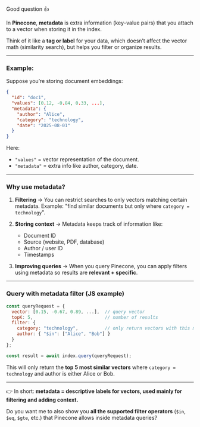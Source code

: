 Good question 👍

In **Pinecone**, **metadata** is extra information (key–value pairs) that you attach to a vector when storing it in the index.

Think of it like a **tag or label** for your data, which doesn’t affect the vector math (similarity search), but helps you filter or organize results.

---

### Example:

Suppose you’re storing document embeddings:

```json
{
  "id": "doc1",
  "values": [0.12, -0.84, 0.33, ...], 
  "metadata": {
    "author": "Alice",
    "category": "technology",
    "date": "2025-08-01"
  }
}
```

Here:

* `"values"` = vector representation of the document.
* `"metadata"` = extra info like author, category, date.

---

### Why use metadata?

1. **Filtering** → You can restrict searches to only vectors matching certain metadata.
   Example: "find similar documents but only where `category = technology`".

2. **Storing context** → Metadata keeps track of information like:

   * Document ID
   * Source (website, PDF, database)
   * Author / user ID
   * Timestamps

3. **Improving queries** → When you query Pinecone, you can apply filters using metadata so results are **relevant + specific**.

---

### Query with metadata filter (JS example)

```js
const queryRequest = {
  vector: [0.15, -0.67, 0.89, ...],  // query vector
  topK: 5,                           // number of results
  filter: {
    category: "technology",          // only return vectors with this metadata
    author: { "$in": ["Alice", "Bob"] }
  }
};

const result = await index.query(queryRequest);
```

This will only return the **top 5 most similar vectors** where `category = technology` and author is either Alice or Bob.

---

👉 In short: **metadata = descriptive labels for vectors, used mainly for filtering and adding context.**

Do you want me to also show you **all the supported filter operators** (`$in`, `$eq`, `$gte`, etc.) that Pinecone allows inside metadata queries?
